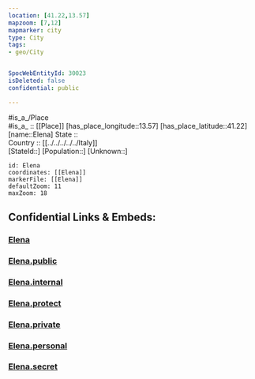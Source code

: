```yaml
---
location: [41.22,13.57] 
mapzoom: [7,12] 
mapmarker: city 
type: City
tags:
- geo/City


SpocWebEntityId: 30023
isDeleted: false
confidential: public

---
```

#is_a_/Place  
#is_a_ :: [[Place]] 
[has_place_longitude::13.57] 
[has_place_latitude::41.22] 
[name::Elena] 
State ::  
Country :: [[../../../../../Italy]]  
[StateId::] 
[Population::] 
[Unknown::] 


```leaflet
id: Elena
coordinates: [[Elena]] 
markerFile: [[Elena]] 
defaultZoom: 11 
maxZoom: 18
```


## Confidential Links & Embeds: 

### [Elena](/_Standards/Earth/Continent/Europe/Europe~South/Italy/regions~Italy/Lazio/Latina/City/Elena.md) 

### [Elena.public](/_public/Earth/Continent/Europe/Europe~South/Italy/regions~Italy/Lazio/Latina/City/Elena.public.md) 

### [Elena.internal](/_internal/Earth/Continent/Europe/Europe~South/Italy/regions~Italy/Lazio/Latina/City/Elena.internal.md) 

### [Elena.protect](/_protect/Earth/Continent/Europe/Europe~South/Italy/regions~Italy/Lazio/Latina/City/Elena.protect.md) 

### [Elena.private](/_private/Earth/Continent/Europe/Europe~South/Italy/regions~Italy/Lazio/Latina/City/Elena.private.md) 

### [Elena.personal](/_personal/Earth/Continent/Europe/Europe~South/Italy/regions~Italy/Lazio/Latina/City/Elena.personal.md) 

### [Elena.secret](/_secret/Earth/Continent/Europe/Europe~South/Italy/regions~Italy/Lazio/Latina/City/Elena.secret.md)

